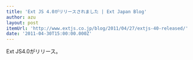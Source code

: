```yaml
---
title: 'Ext JS 4.0がリリースされました | Ext Japan Blog'
author: azu
layout: post
itemUrl: 'http://www.extjs.co.jp/blog/2011/04/27/extjs-40-released/'
date: '2011-04-30T15:00:00.000Z'
---
```

Ext JS4.0がリリース。
